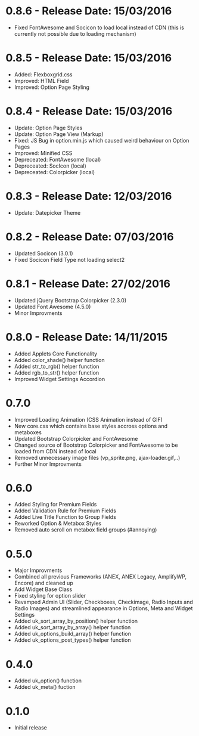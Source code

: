 # 0.8.6 - Release Date: 15/03/2016 #
* Fixed FontAwesome and Socicon to load local instead of CDN (this is currently not possible due to loading mechanism)

# 0.8.5 - Release Date: 15/03/2016 #
* Added: Flexboxgrid.css
* Improved: HTML Field
* Improved: Option Page Styling

# 0.8.4 - Release Date: 15/03/2016 #
* Update: Option Page Styles
* Update: Option Page View (Markup)
* Fixed: JS Bug in option.min.js which caused weird behaviour on Option Pages
* Improved: Minified CSS
* Depreceated: FontAwesome (local)
* Depreceated: SocIcon (local)
* Depreceated: Colorpicker (local)

# 0.8.3 - Release Date: 12/03/2016 #
* Update: Datepicker Theme

# 0.8.2 - Release Date: 07/03/2016 #
* Updated Socicon (3.0.1)
* Fixed Socicon Field Type not loading select2

# 0.8.1 - Release Date: 27/02/2016 #
* Updated jQuery Bootstrap Colorpicker (2.3.0)
* Updated Font Awesome (4.5.0)
* Minor Improvments

# 0.8.0 - Release Date: 14/11/2015 #
* Added Applets Core Functionality
* Added color_shade() helper function
* Added str_to_rgb() helper function
* Added rgb_to_str() helper function
* Improved Widget Settings Accordion

# 0.7.0 #
* Improved Loading Animation (CSS Animation instead of GIF)
* New core.css which contains base styles accross options and metaboxes
* Updated Bootstrap Colorpicker and FontAwesome
* Changed source of Bootstrap Colorpicker and FontAwesome to be loaded from CDN instead of local
* Removed unnecessary image files (vp_sprite.png, ajax-loader.gif,..)
* Further Minor Improvments

# 0.6.0 #
* Added Styling for Premium Fields
* Added Validation Rule for Premium Fields
* Added Live Title Function to Group Fields
* Reworked Option & Metabox Styles
* Removed auto scroll on metabox field groups (#annoying)

# 0.5.0 #
* Major Improvments
* Combined all previous Frameworks (ANEX, ANEX Legacy, AmplifyWP, Encore) and cleaned up
* Add Widget Base Class
* Fixed styling for option slider
* Revamped Admin UI (Slider, Checkboxes, Checkimage, Radio Inputs and Radio Images) and streamlined appearance in Options, Meta and Widget Settings
* Added uk_sort_array_by_position() helper function
* Added uk_sort_array_by_array() helper function
* Added uk_options_build_array() helper function
* Added uk_options_post_types() helper function

# 0.4.0 #
* Added uk_option() function
* Added uk_meta() fuction

# 0.1.0 #
* Initial release